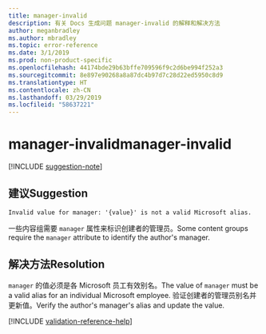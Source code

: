 ```yaml
---
title: manager-invalid
description: 有关 Docs 生成问题 manager-invalid 的解释和解决方法
author: meganbradley
ms.author: mbradley
ms.topic: error-reference
ms.date: 3/1/2019
ms.prod: non-product-specific
ms.openlocfilehash: 44174bde29b63bffe709596f9c2d6be994f252a3
ms.sourcegitcommit: 8e897e90268a8a87dc4b97d7c28d22ed5950c8d9
ms.translationtype: HT
ms.contentlocale: zh-CN
ms.lasthandoff: 03/29/2019
ms.locfileid: "58637221"
---
```

# <a name="manager-invalid"></a><span data-ttu-id="2221d-103">manager-invalid</span><span class="sxs-lookup"><span data-stu-id="2221d-103">manager-invalid</span></span>

[!INCLUDE [suggestion-note](includes/suggestion-note.md)]

## <a name="suggestion"></a><span data-ttu-id="2221d-104">建议</span><span class="sxs-lookup"><span data-stu-id="2221d-104">Suggestion</span></span>

`Invalid value for manager: '{value}' is not a valid Microsoft alias.`

<span data-ttu-id="2221d-105">一些内容组需要 `manager` 属性来标识创建者的管理员。</span><span class="sxs-lookup"><span data-stu-id="2221d-105">Some content groups require the `manager` attribute to identify the author's manager.</span></span>

## <a name="resolution"></a><span data-ttu-id="2221d-106">解决方法</span><span class="sxs-lookup"><span data-stu-id="2221d-106">Resolution</span></span>

<span data-ttu-id="2221d-107">`manager` 的值必须是各 Microsoft 员工有效别名。</span><span class="sxs-lookup"><span data-stu-id="2221d-107">The value of `manager` must be a valid alias for an individual Microsoft employee.</span></span> <span data-ttu-id="2221d-108">验证创建者的管理员别名并更新值。</span><span class="sxs-lookup"><span data-stu-id="2221d-108">Verify the author's manager's alias and update the value.</span></span>

<!--make sure to add this file to your includes folder and verify the path-->
[!INCLUDE [validation-reference-help](includes/validation-reference-help.md)]
